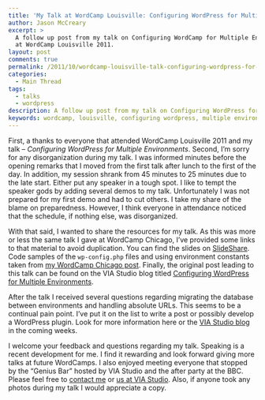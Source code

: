 ```yaml
---
title: 'My Talk at WordCamp Louisville: Configuring WordPress for Multiple Environments'
author: Jason McCreary
excerpt: >
  A follow up post from my talk on Configuring WordCamp for Multiple Environments
  at WordCamp Louisville 2011.
layout: post
comments: true
permalink: /2011/10/wordcamp-louisville-talk-configuring-wordpress-for-multiple-environments/
categories:
  - Main Thread
tags:
  - talks
  - wordpress
description: A follow up post from my talk on Configuring WordPress for Multiple Environments at WordCamp Louisville 2011.
keywords: wordcamp, louisville, configuring wordpress, multiple environments, jason mccreary, speaker, talk
---
```

First, a thanks to everyone that attended WordCamp Louisville 2011 and my talk – *Configuring WordPress for Multiple Environments*. Second, I&rsquo;m sorry for any disorganization during my talk. I was informed minutes before the opening remarks that I moved from the first talk after lunch to the first of the day. In addition, my session shrank from 45 minutes to 25 minutes due to the late start. Either put any speaker in a tough spot. I like to tempt the speaker gods by adding several demos to my talk. Unfortunately I was not prepared for my first demo and had to cut others. I take my share of the blame on preparedness. However, I think everyone in attendance noticed that the schedule, if nothing else, was disorganized.

With that said, I wanted to share the resources for my talk. As this was more or less the same talk I gave at WordCamp Chicago, I&rsquo;ve provided some links to that material to avoid duplication. You can find the slides on [SlideShare][1]. Code samples of the `wp-config.php` files and using environment constants taken from [my WordCamp Chicago post][2]. Finally, the original post leading to this talk can be found on the VIA Studio blog titled [Configuring WordPress for Multiple Environments][3].

After the talk I received several questions regarding migrating the database between environments and handling absolute URLs. This seems to be a continual pain point. I&rsquo;ve put it on the list to write a post or possibly develop a WordPress plugin. Look for more information here or the [VIA Studio blog][4] in the coming weeks.

I welcome your feedback and questions regarding my talk. Speaking is a recent development for me. I find it rewarding and look forward giving more talks at future WordCamps. I also enjoyed meeting everyone that stopped by the &ldquo;Genius Bar&rdquo; hosted by VIA Studio and the after party at the BBC. Please feel free to [contact me][5] or [us at VIA Studio][6]. Also, if anyone took any photos during my talk I would appreciate a copy.

 [1]: http://www.slideshare.net/mccreaja/configuring-wordpress-for-multiple-environments
 [2]: http://jason.pureconcepts.net/2011/07/wordcamp-chicago-talk-configuring-multiple-environments-wordpress/ "My Talk at WordCamp Chicago: Configuring WordPress for Multiple Environments"
 [3]: http://viastudio.com/2011/02/08/configuring-wordpress-multiple-environments/
 [4]: http://viastudio.com/elements/
 [5]: /contact/
 [6]: http://viastudio.com/contact-us/
